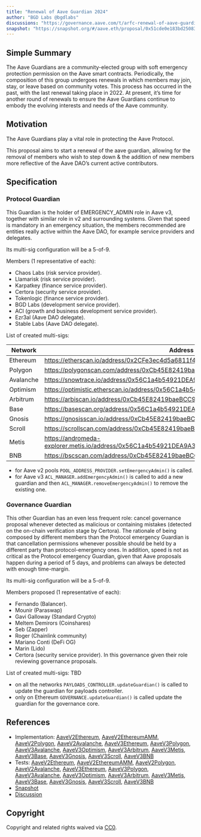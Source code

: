 ```yaml
---
title: "Renewal of Aave Guardian 2024"
author: "BGD Labs @bgdlabs"
discussions: "https://governance.aave.com/t/arfc-renewal-of-aave-guardian-2024/17523"
snapshot: "https://snapshot.org/#/aave.eth/proposal/0x51cde0e183bd250839ef1fc4feb04a592263f848d44d1f67618504f98fa80865"
---
```


## Simple Summary

The Aave Guardians are a community-elected group with soft emergency protection permission on the Aave smart contracts. Periodically, the composition of this group undergoes renewals in which members may join, stay, or leave based on community votes. This process has occurred in the past, with the last renewal taking place in 2022. At present, it’s time for another round of renewals to ensure the Aave Guardians continue to embody the evolving interests and needs of the Aave community.

## Motivation

The Aave Guardians play a vital role in protecting the Aave Protocol.

This proposal aims to start a renewal of the aave guardian, allowing for the removal of members who wish to step down & the addition of new members more reflective of the Aave DAO’s current active contributors.

## Specification

### Protocol Guardian

This Guardian is the holder of EMERGENCY_ADMIN role in Aave v3, together with similar role in v2 and surrounding systems.
Given that speed is mandatory in an emergency situation, the members recommended are entities really active within the Aave DAO, for example service providers and delegates.

Its multi-sig configuration will be a 5-of-9.

Members (1 representative of each):

- Chaos Labs (risk service provider).
- Llamarisk (risk service provider).
- Karpatkey (finance service provider).
- Certora (security service provider).
- Tokenlogic (finance service provider).
- BGD Labs (development service provider).
- ACI (growth and business development service provider).
- Ezr3al (Aave DAO delegate).
- Stable Labs (Aave DAO delegate).

List of created multi-sigs:

| Network   | Address                                                                                |
| --------- | -------------------------------------------------------------------------------------- |
| Ethereum  | https://etherscan.io/address/0x2CFe3ec4d5a6811f4B8067F0DE7e47DfA938Aa30                |
| Polygon   | https://polygonscan.com/address/0xCb45E82419baeBCC9bA8b1e5c7858e48A3B26Ea6             |
| Avalanche | https://snowtrace.io/address/0x56C1a4b54921DEA9A344967a8693C7E661D72968                |
| Optimism  | https://optimistic.etherscan.io/address/0x56C1a4b54921DEA9A344967a8693C7E661D72968     |
| Arbitrum  | https://arbiscan.io/address/0xCb45E82419baeBCC9bA8b1e5c7858e48A3B26Ea6                 |
| Base      | https://basescan.org/address/0x56C1a4b54921DEA9A344967a8693C7E661D72968                |
| Gnosis    | https://gnosisscan.io/address/0xCb45E82419baeBCC9bA8b1e5c7858e48A3B26Ea6               |
| Scroll    | https://scrollscan.com/address/0xCb45E82419baeBCC9bA8b1e5c7858e48A3B26Ea6              |
| Metis     | https://andromeda-explorer.metis.io/address/0x56C1a4b54921DEA9A344967a8693C7E661D72968 |
| BNB       | https://bscscan.com/address/0xCb45E82419baeBCC9bA8b1e5c7858e48A3B26Ea6                 |

- for Aave v2 pools `POOL_ADDRESS_PROVIDER.setEmergencyAdmin()` is called.
- for Aave v3 `ACL_MANAGER.addEmergencyAdmin()` is called to add a new guardian and then `ACL_MANAGER.removeEmergencyAdmin()` to remove the existing one.

### Governance Guardian

This other Guardian has an even less frequent role: cancel governance proposal whenever detected as malicious or containing mistakes (detected on the on-chain verification stage by Certora).
The rationale of being composed by different members than the Protocol emergency Guardian is that cancellation permissions whenever possible should be held by a different party than protocol-emergency ones. In addition, speed is not as critical as the Protocol emergency Guardian, given that Aave proposals happen during a period of 5 days, and problems can always be detected with enough time-margin.

Its multi-sig configuration will be a 5-of-9.

Members proposed (1 representative of each):

- Fernando (Balancer).
- Mounir (Paraswap)
- Gavi Galloway (Standard Crypto)
- Meltem Demirors (Coinshares)
- Seb (Zapper)
- Roger (Chainlink community)
- Mariano Conti (DeFi OG)
- Marin (Lido)
- Certora (security service provider). In this governance given their role reviewing governance proposals.

List of created multi-sigs:
TBD

- on all the networks `PAYLOADS_CONTROLLER.updateGuardian()` is called to update the guardian for payloads controller.
- only on Ethereum `GOVERNANCE.updateGuardian()` is called update the guardian for the governance core.

## References

- Implementation: [AaveV2Ethereum](https://github.com/bgd-labs/aave-proposals-v3/blob/main/src/20240708_Multi_RenewalOfAaveGuardian2024/AaveV2Ethereum_RenewalOfAaveGuardian2024_20240708.sol), [AaveV2EthereumAMM](https://github.com/bgd-labs/aave-proposals-v3/blob/main/src/20240708_Multi_RenewalOfAaveGuardian2024/AaveV2EthereumAMM_RenewalOfAaveGuardian2024_20240708.sol), [AaveV2Polygon](https://github.com/bgd-labs/aave-proposals-v3/blob/main/src/20240708_Multi_RenewalOfAaveGuardian2024/AaveV2Polygon_RenewalOfAaveGuardian2024_20240708.sol), [AaveV2Avalanche](https://github.com/bgd-labs/aave-proposals-v3/blob/main/src/20240708_Multi_RenewalOfAaveGuardian2024/AaveV2Avalanche_RenewalOfAaveGuardian2024_20240708.sol), [AaveV3Ethereum](https://github.com/bgd-labs/aave-proposals-v3/blob/main/src/20240708_Multi_RenewalOfAaveGuardian2024/AaveV3Ethereum_RenewalOfAaveGuardian2024_20240708.sol), [AaveV3Polygon](https://github.com/bgd-labs/aave-proposals-v3/blob/main/src/20240708_Multi_RenewalOfAaveGuardian2024/AaveV3Polygon_RenewalOfAaveGuardian2024_20240708.sol), [AaveV3Avalanche](https://github.com/bgd-labs/aave-proposals-v3/blob/main/src/20240708_Multi_RenewalOfAaveGuardian2024/AaveV3Avalanche_RenewalOfAaveGuardian2024_20240708.sol), [AaveV3Optimism](https://github.com/bgd-labs/aave-proposals-v3/blob/main/src/20240708_Multi_RenewalOfAaveGuardian2024/AaveV3Optimism_RenewalOfAaveGuardian2024_20240708.sol), [AaveV3Arbitrum](https://github.com/bgd-labs/aave-proposals-v3/blob/main/src/20240708_Multi_RenewalOfAaveGuardian2024/AaveV3Arbitrum_RenewalOfAaveGuardian2024_20240708.sol), [AaveV3Metis](https://github.com/bgd-labs/aave-proposals-v3/blob/main/src/20240708_Multi_RenewalOfAaveGuardian2024/AaveV3Metis_RenewalOfAaveGuardian2024_20240708.sol), [AaveV3Base](https://github.com/bgd-labs/aave-proposals-v3/blob/main/src/20240708_Multi_RenewalOfAaveGuardian2024/AaveV3Base_RenewalOfAaveGuardian2024_20240708.sol), [AaveV3Gnosis](https://github.com/bgd-labs/aave-proposals-v3/blob/main/src/20240708_Multi_RenewalOfAaveGuardian2024/AaveV3Gnosis_RenewalOfAaveGuardian2024_20240708.sol), [AaveV3Scroll](https://github.com/bgd-labs/aave-proposals-v3/blob/main/src/20240708_Multi_RenewalOfAaveGuardian2024/AaveV3Scroll_RenewalOfAaveGuardian2024_20240708.sol), [AaveV3BNB](https://github.com/bgd-labs/aave-proposals-v3/blob/main/src/20240708_Multi_RenewalOfAaveGuardian2024/AaveV3BNB_RenewalOfAaveGuardian2024_20240708.sol)
- Tests: [AaveV2Ethereum](https://github.com/bgd-labs/aave-proposals-v3/blob/main/src/20240708_Multi_RenewalOfAaveGuardian2024/AaveV2Ethereum_RenewalOfAaveGuardian2024_20240708.t.sol), [AaveV2EthereumAMM](https://github.com/bgd-labs/aave-proposals-v3/blob/main/src/20240708_Multi_RenewalOfAaveGuardian2024/AaveV2EthereumAMM_RenewalOfAaveGuardian2024_20240708.t.sol), [AaveV2Polygon](https://github.com/bgd-labs/aave-proposals-v3/blob/main/src/20240708_Multi_RenewalOfAaveGuardian2024/AaveV2Polygon_RenewalOfAaveGuardian2024_20240708.t.sol), [AaveV2Avalanche](https://github.com/bgd-labs/aave-proposals-v3/blob/main/src/20240708_Multi_RenewalOfAaveGuardian2024/AaveV2Avalanche_RenewalOfAaveGuardian2024_20240708.t.sol), [AaveV3Ethereum](https://github.com/bgd-labs/aave-proposals-v3/blob/main/src/20240708_Multi_RenewalOfAaveGuardian2024/AaveV3Ethereum_RenewalOfAaveGuardian2024_20240708.t.sol), [AaveV3Polygon](https://github.com/bgd-labs/aave-proposals-v3/blob/main/src/20240708_Multi_RenewalOfAaveGuardian2024/AaveV3Polygon_RenewalOfAaveGuardian2024_20240708.t.sol), [AaveV3Avalanche](https://github.com/bgd-labs/aave-proposals-v3/blob/main/src/20240708_Multi_RenewalOfAaveGuardian2024/AaveV3Avalanche_RenewalOfAaveGuardian2024_20240708.t.sol), [AaveV3Optimism](https://github.com/bgd-labs/aave-proposals-v3/blob/main/src/20240708_Multi_RenewalOfAaveGuardian2024/AaveV3Optimism_RenewalOfAaveGuardian2024_20240708.t.sol), [AaveV3Arbitrum](https://github.com/bgd-labs/aave-proposals-v3/blob/main/src/20240708_Multi_RenewalOfAaveGuardian2024/AaveV3Arbitrum_RenewalOfAaveGuardian2024_20240708.t.sol), [AaveV3Metis](https://github.com/bgd-labs/aave-proposals-v3/blob/main/src/20240708_Multi_RenewalOfAaveGuardian2024/AaveV3Metis_RenewalOfAaveGuardian2024_20240708.t.sol), [AaveV3Base](https://github.com/bgd-labs/aave-proposals-v3/blob/main/src/20240708_Multi_RenewalOfAaveGuardian2024/AaveV3Base_RenewalOfAaveGuardian2024_20240708.t.sol), [AaveV3Gnosis](https://github.com/bgd-labs/aave-proposals-v3/blob/main/src/20240708_Multi_RenewalOfAaveGuardian2024/AaveV3Gnosis_RenewalOfAaveGuardian2024_20240708.t.sol), [AaveV3Scroll](https://github.com/bgd-labs/aave-proposals-v3/blob/main/src/20240708_Multi_RenewalOfAaveGuardian2024/AaveV3Scroll_RenewalOfAaveGuardian2024_20240708.t.sol), [AaveV3BNB](https://github.com/bgd-labs/aave-proposals-v3/blob/main/src/20240708_Multi_RenewalOfAaveGuardian2024/AaveV3BNB_RenewalOfAaveGuardian2024_20240708.t.sol)
- [Snapshot](https://snapshot.org/#/aave.eth/proposal/0x51cde0e183bd250839ef1fc4feb04a592263f848d44d1f67618504f98fa80865)
- [Discussion](https://governance.aave.com/t/arfc-renewal-of-aave-guardian-2024/17523)

## Copyright

Copyright and related rights waived via [CC0](https://creativecommons.org/publicdomain/zero/1.0/).
